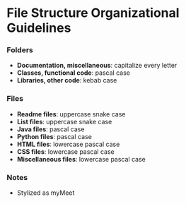 # File Structure Organizational Guidelines

### Folders
* **Documentation, miscellaneous**: capitalize every letter  
* **Classes, functional code**: pascal case  
* **Libraries, other code**: kebab case  

### Files
* **Readme files**: uppercase snake case  
* **List files**: uppercase snake case
* **Java files**:  pascal case  
* **Python files**: pascal case  
* **HTML files**: lowercase pascal case
* **CSS files**: lowercase pascal case  
* **Miscellaneous files**: lowercase pascal case  

### Notes
* Stylized as myMeet  
